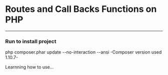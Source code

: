 # Routes and Call Backs Functions on PHP
---
### Run to install project

php composer.phar update --no-interaction --ansi
-Composer version used 1.10.7-


Learnning how to use...